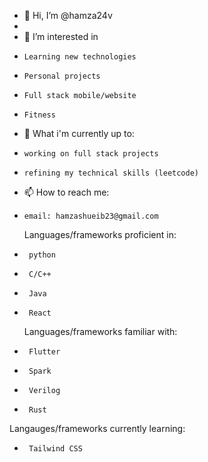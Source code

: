 - 👋 Hi, I’m @hamza24v
- 
- 👀 I’m interested in
-     Learning new technologies
-     Personal projects
-     Full stack mobile/website
-     Fitness 
- 🌱 What i'm currently up to:
-     working on full stack projects 
-     refining my technical skills (leetcode)
- 📫 How to reach me:
-     email: hamzashueib23@gmail.com

  Languages/frameworks proficient in:
-      python
-      C/C++
-      Java
-      React
  Languages/frameworks familiar with:
 -      Flutter
 -      Spark
 -      Verilog
 -      Rust
  Langauges/frameworks currently learning:
-      Tailwind CSS

